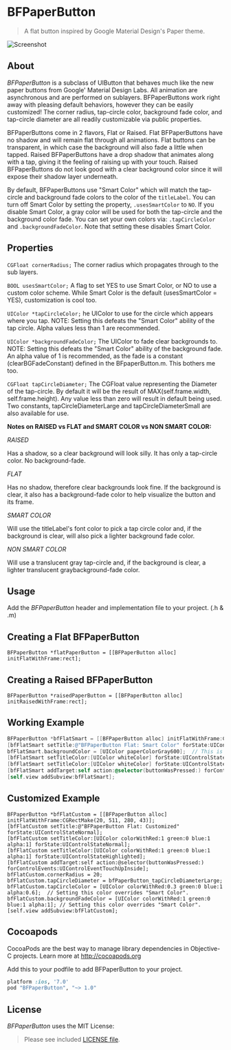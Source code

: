 BFPaperButton
=============

> A flat button inspired by Google Material Design's Paper theme.

![Screenshot](https://raw.githubusercontent.com/bfeher/BFPaperButton/master/BFPaperButtonDemoGif.gif "Screenshot")


About
---------
_BFPaperButton_ is a subclass of UIButton that behaves much like the new paper buttons from Google' Material Design Labs.
All animation are asynchronous and are performed on sublayers.
BFPaperButtons work right away with pleasing default behaviors, however they can be easily customized! The corner radius, tap-circle color, background fade color, and tap-circle diameter are all readily customizable via public properties.

BFPaperButtons come in 2 flavors, Flat or Raised. 
Flat BFPaperButtons have no shadow and will remain flat through all animations. Flat buttons can be transparent, in which case the background will also fade a little when tapped.
Raised BFPaperButtons have a drop shadow that animates along with a tap, giving it the feeling of raising up with your touch. Raised BFPaperButtons do not look good with a clear background color since it will expose their shadow layer underneath.

By default, BFPaperButtons use "Smart Color" which will match the tap-circle and background fade colors to the color of the `titleLabel`.
You can turn off Smart Color by setting the property, `.usesSmartColor` to `NO`. If you disable Smart Color, a gray color will be used for both the tap-circle and the background color fade.
You can set your own colors via: `.tapCircleColor` and `.backgroundFadeColor`. Note that setting these disables Smart Color.

## Properties
`CGFloat cornerRadius;` The corner radius which propagates through to the sub layers.

`BOOL usesSmartColor;` A flag to set YES to use Smart Color, or NO to use a custom color scheme. While Smart Color is the default (usesSmartColor = YES), customization is cool too.

`UIColor *tapCircleColor;` he UIColor to use for the circle which appears where you tap. NOTE: Setting this defeats the "Smart Color" ability of the tap circle. Alpha values less than 1 are recommended.

`UIColor *backgroundFadeColor;` The UIColor to fade clear backgrounds to. NOTE: Setting this defeats the "Smart Color" ability of the background fade. An alpha value of 1 is recommended, as the fade is a constant (clearBGFadeConstant) defined in the BFpaperButton.m. This bothers me too.

`CGFloat tapCircleDiameter;` The CGFloat value representing the Diameter of the tap-circle. By default it will be the result of MAX(self.frame.width, self.frame.height). Any value less than zero will result in default being used. Two constants, tapCircleDiameterLarge and tapCircleDiameterSmall are also available for use.

**Notes on RAISED vs FLAT and SMART COLOR vs NON SMART COLOR:**

*RAISED*

Has a shadow, so a clear background will look silly. It has only a tap-circle color. No background-fade.
 
*FLAT*

Has no shadow, therefore clear backgrounds look fine. If the background is clear, it also has a background-fade color to help visualize the button and its frame.

*SMART COLOR*

Will use the titleLabel's font color to pick a tap circle color and, if the background is clear, will also pick a lighter background fade color.
 
*NON SMART COLOR*

Will use a translucent gray tap-circle and, if the background is clear, a lighter translucent graybackground-fade color.


Usage
---------
Add the _BFPaperButton_ header and implementation file to your project. (.h & .m)

## Creating a Flat BFPaperButton
`BFPaperButton *flatPaperButton = [[BFPaperButton alloc] initFlatWithFrame:rect];`

## Creating a Raised BFPaperButton
`BFPaperButton *raisedPaperButton = [[BFPaperButton alloc] initRaisedWithFrame:rect];`

## Working Example
```objective-c
BFPaperButton *bfFlatSmart = [[BFPaperButton alloc] initFlatWithFrame:CGRectMake(20, 20, 280, 43)];
[bfFlatSmart setTitle:@"BFPaperButton Flat: Smart Color" forState:UIControlStateNormal];
bfFlatSmart.backgroundColor = [UIColor paperColorGray600];	// This is from the included cocoapod "UIColor+BFPaperColors".
[bfFlatSmart setTitleColor:[UIColor whiteColor] forState:UIControlStateNormal];
[bfFlatSmart setTitleColor:[UIColor whiteColor] forState:UIControlStateHighlighted];
[bfFlatSmart addTarget:self action:@selector(buttonWasPressed:) forControlEvents:UIControlEventTouchUpInside];
[self.view addSubview:bfFlatSmart];
```

## Customized Example
```smalltalk
BFPaperButton *bfFlatCustom = [[BFPaperButton alloc] initFlatWithFrame:CGRectMake(20, 511, 280, 43)];     
[bfFlatCustom setTitle:@"BFPaperButton Flat: Customized" forState:UIControlStateNormal];
[bfFlatCustom setTitleColor:[UIColor colorWithRed:1 green:0 blue:1 alpha:1] forState:UIControlStateNormal];
[bfFlatCustom setTitleColor:[UIColor colorWithRed:1 green:0 blue:1 alpha:1] forState:UIControlStateHighlighted];
[bfFlatCustom addTarget:self action:@selector(buttonWasPressed:) forControlEvents:UIControlEventTouchUpInside];
bfFlatCustom.cornerRadius = 20;
bfFlatCustom.tapCircleDiameter = bfPaperButton_tapCircleDiameterLarge;
bfFlatCustom.tapCircleColor = [UIColor colorWithRed:0.3 green:0 blue:1 alpha:0.6];  // Setting this color overrides "Smart Color".
bfFlatCustom.backgroundFadeColor = [UIColor colorWithRed:1 green:0 blue:1 alpha:1]; // Setting this color overrides "Smart Color".
[self.view addSubview:bfFlatCustom];
```
  




Cocoapods
-------

CocoaPods are the best way to manage library dependencies in Objective-C projects.
Learn more at http://cocoapods.org

Add this to your podfile to add BFPaperButton to your project.
```ruby
platform :ios, '7.0'
pod "BFPaperButton", "~> 1.0"
```


License
--------
_BFPaperButton_ uses the MIT License:

> Please see included [LICENSE file](https://raw.githubusercontent.com/bfeher/BFPaperButton/master/LICENSE.md).

